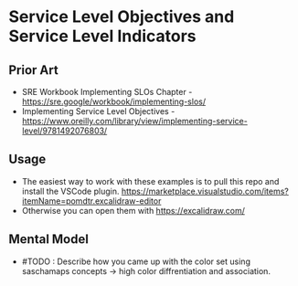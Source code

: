 # Service Level Objectives and Service Level Indicators

## Prior Art

* SRE Workbook Implementing SLOs Chapter - https://sre.google/workbook/implementing-slos/ 
* Implementing Service Level Objectives - https://www.oreilly.com/library/view/implementing-service-level/9781492076803/

## Usage

* The easiest way to work with these examples is to pull this repo and install the VSCode plugin. https://marketplace.visualstudio.com/items?itemName=pomdtr.excalidraw-editor 
* Otherwise you can open them with https://excalidraw.com/

## Mental Model 

* #TODO : Describe how you came up with the color set using saschamaps concepts -> high color diffrentiation and association. 
